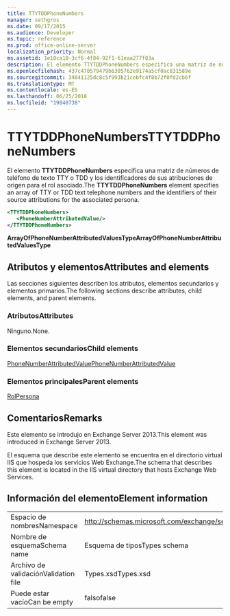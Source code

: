 ```yaml
---
title: TTYTDDPhoneNumbers
manager: sethgros
ms.date: 09/17/2015
ms.audience: Developer
ms.topic: reference
ms.prod: office-online-server
localization_priority: Normal
ms.assetid: 1e10ca10-3cf6-4f84-92f1-61eaa277f83a
description: El elemento TTYTDDPhoneNumbers especifica una matriz de números de teléfono de texto TTY o TDD y los identificadores de sus atribuciones de origen para el rol asociado.
ms.openlocfilehash: 437c470579479b6305762e9174a5cf0ac831589e
ms.sourcegitcommit: 34041125dc8c5f993b21cebfc4f8b72f0fd2cb6f
ms.translationtype: MT
ms.contentlocale: es-ES
ms.lasthandoff: 06/25/2018
ms.locfileid: "19840738"
---
```

# <a name="ttytddphonenumbers"></a><span data-ttu-id="e93b8-103">TTYTDDPhoneNumbers</span><span class="sxs-lookup"><span data-stu-id="e93b8-103">TTYTDDPhoneNumbers</span></span>

<span data-ttu-id="e93b8-104">El elemento **TTYTDDPhoneNumbers** especifica una matriz de números de teléfono de texto TTY o TDD y los identificadores de sus atribuciones de origen para el rol asociado.</span><span class="sxs-lookup"><span data-stu-id="e93b8-104">The **TTYTDDPhoneNumbers** element specifies an array of TTY or TDD text telephone numbers and the identifiers of their source attributions for the associated persona.</span></span> 
  
```XML
<TTYTDDPhoneNumbers>
   <PhoneNumberAttributedValue/>
</TTYTDDPhoneNumbers>
```

 <span data-ttu-id="e93b8-105">**ArrayOfPhoneNumberAttributedValuesType**</span><span class="sxs-lookup"><span data-stu-id="e93b8-105">**ArrayOfPhoneNumberAttributedValuesType**</span></span>
## <a name="attributes-and-elements"></a><span data-ttu-id="e93b8-106">Atributos y elementos</span><span class="sxs-lookup"><span data-stu-id="e93b8-106">Attributes and elements</span></span>

<span data-ttu-id="e93b8-107">Las secciones siguientes describen los atributos, elementos secundarios y elementos primarios.</span><span class="sxs-lookup"><span data-stu-id="e93b8-107">The following sections describe attributes, child elements, and parent elements.</span></span>
  
### <a name="attributes"></a><span data-ttu-id="e93b8-108">Atributos</span><span class="sxs-lookup"><span data-stu-id="e93b8-108">Attributes</span></span>

<span data-ttu-id="e93b8-109">Ninguno.</span><span class="sxs-lookup"><span data-stu-id="e93b8-109">None.</span></span>
  
### <a name="child-elements"></a><span data-ttu-id="e93b8-110">Elementos secundarios</span><span class="sxs-lookup"><span data-stu-id="e93b8-110">Child elements</span></span>

[<span data-ttu-id="e93b8-111">PhoneNumberAttributedValue</span><span class="sxs-lookup"><span data-stu-id="e93b8-111">PhoneNumberAttributedValue</span></span>](phonenumberattributedvalue.md)
  
### <a name="parent-elements"></a><span data-ttu-id="e93b8-112">Elementos principales</span><span class="sxs-lookup"><span data-stu-id="e93b8-112">Parent elements</span></span>

[<span data-ttu-id="e93b8-113">Rol</span><span class="sxs-lookup"><span data-stu-id="e93b8-113">Persona</span></span>](persona.md)
  
## <a name="remarks"></a><span data-ttu-id="e93b8-114">Comentarios</span><span class="sxs-lookup"><span data-stu-id="e93b8-114">Remarks</span></span>

<span data-ttu-id="e93b8-115">Este elemento se introdujo en Exchange Server 2013.</span><span class="sxs-lookup"><span data-stu-id="e93b8-115">This element was introduced in Exchange Server 2013.</span></span>
  
<span data-ttu-id="e93b8-116">El esquema que describe este elemento se encuentra en el directorio virtual IIS que hospeda los servicios Web Exchange.</span><span class="sxs-lookup"><span data-stu-id="e93b8-116">The schema that describes this element is located in the IIS virtual directory that hosts Exchange Web Services.</span></span>
  
## <a name="element-information"></a><span data-ttu-id="e93b8-117">Información del elemento</span><span class="sxs-lookup"><span data-stu-id="e93b8-117">Element information</span></span>

|||
|:-----|:-----|
|<span data-ttu-id="e93b8-118">Espacio de nombres</span><span class="sxs-lookup"><span data-stu-id="e93b8-118">Namespace</span></span>  <br/> |http://schemas.microsoft.com/exchange/services/2006/types  <br/> |
|<span data-ttu-id="e93b8-119">Nombre de esquema</span><span class="sxs-lookup"><span data-stu-id="e93b8-119">Schema name</span></span>  <br/> |<span data-ttu-id="e93b8-120">Esquema de tipos</span><span class="sxs-lookup"><span data-stu-id="e93b8-120">Types schema</span></span>  <br/> |
|<span data-ttu-id="e93b8-121">Archivo de validación</span><span class="sxs-lookup"><span data-stu-id="e93b8-121">Validation file</span></span>  <br/> |<span data-ttu-id="e93b8-122">Types.xsd</span><span class="sxs-lookup"><span data-stu-id="e93b8-122">Types.xsd</span></span>  <br/> |
|<span data-ttu-id="e93b8-123">Puede estar vacío</span><span class="sxs-lookup"><span data-stu-id="e93b8-123">Can be empty</span></span>  <br/> |<span data-ttu-id="e93b8-124">falso</span><span class="sxs-lookup"><span data-stu-id="e93b8-124">false</span></span>  <br/> |
   

